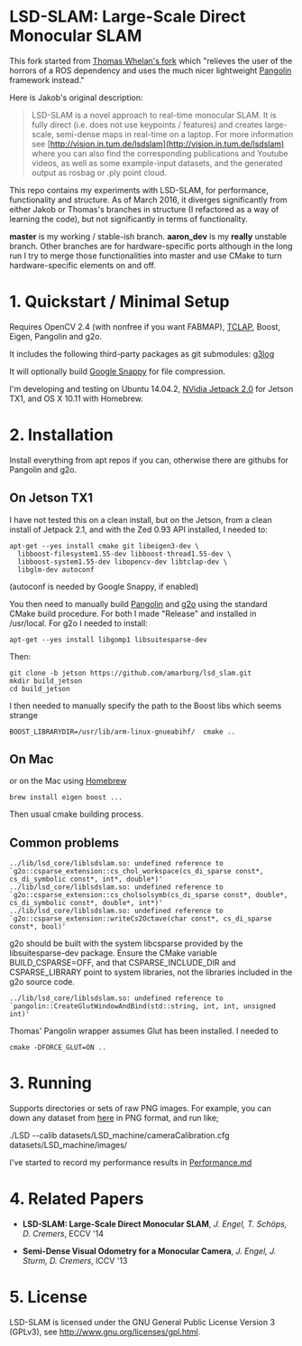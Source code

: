 # LSD-SLAM: Large-Scale Direct Monocular SLAM

This fork started from [Thomas Whelan's fork](https://github.com/mp3guy/lsd_slam) which "relieves the user of the horrors of a ROS dependency and uses the much nicer lightweight [Pangolin](https://github.com/stevenlovegrove/Pangolin) framework instead."

Here is Jakob's original description:

> LSD-SLAM is a novel approach to real-time monocular SLAM. It is fully direct (i.e. does not use keypoints / features) and creates large-scale,
> semi-dense maps in real-time on a laptop. For more information see
> [http://vision.in.tum.de/lsdslam](http://vision.in.tum.de/lsdslam)
> where you can also find the corresponding publications and Youtube videos, as well as some
> example-input datasets, and the generated output as rosbag or .ply point cloud.

This repo contains my experiments with LSD-SLAM, for performance, functionality
and structure.   As of March 2016, it diverges significantly from either Jakob
or Thomas's branches in structure (I refactored as a way of learning the code),
but not significantly in terms of functionality.   


**master**  is my working / stable-ish branch.   **aaron_dev** is my
**really** unstable branch.   Other branches are for hardware-specific ports
although in the long run I try to merge those functionalities into master
and use CMake to turn hardware-specific elements on and off.

# 1. Quickstart / Minimal Setup

Requires OpenCV 2.4 (with nonfree if you want FABMAP), [TCLAP](http://tclap.sourceforge.net/), Boost, Eigen, Pangolin and g2o.

It includes the following third-party packages as git submodules: [g3log](https://github.com/KjellKod/g3log)

It will optionally build [Google Snappy](https://github.com/google/snappy) for
file compression.

I'm developing and testing on Ubuntu 14.04.2, [NVidia Jetpack 2.0](https://developer.nvidia.com/embedded/jetpack) for Jetson TX1, and OS X 10.11 with Homebrew.

# 2. Installation

Install everything from apt repos if you can, otherwise there are githubs for Pangolin and g2o.

## On Jetson TX1

I have not tested this on a clean install, but on the Jetson, from a clean
install of Jetpack 2.1, and with the Zed 0.93 API installed, I needed to:

    apt-get --yes install cmake git libeigen3-dev \
      libboost-filesystem1.55-dev libboost-thread1.55-dev \
      libboost-system1.55-dev libopencv-dev libtclap-dev \
      libglm-dev autoconf

(autoconf is needed by Google Snappy, if enabled)

You then need to manually build [Pangolin](https://github.com/stevenlovegrove/Pangolin) and [g2o](https://github.com/RainerKuemmerle/g2o) using the standard CMake build procedure.  For both I made "Release" and installed in /usr/local.   For g2o I needed to install:

    apt-get --yes install libgomp1 libsuitesparse-dev

Then:

    git clone -b jetson https://github.com/amarburg/lsd_slam.git
    mkdir build_jetson
    cd build_jetson

I then needed to manually specify the path to the Boost libs which seems
strange

    BOOST_LIBRARYDIR=/usr/lib/arm-linux-gnueabihf/  cmake ..


## On Mac

or on the Mac using [Homebrew]()

    brew install eigen boost ...

Then usual cmake building process.


## Common problems

    ../lib/lsd_core/liblsdslam.so: undefined reference to `g2o::csparse_extension::cs_chol_workspace(cs_di_sparse const*, cs_di_symbolic const*, int*, double*)'
    ../lib/lsd_core/liblsdslam.so: undefined reference to `g2o::csparse_extension::cs_cholsolsymb(cs_di_sparse const*, double*, cs_di_symbolic const*, double*, int*)'
    ../lib/lsd_core/liblsdslam.so: undefined reference to `g2o::csparse_extension::writeCs2Octave(char const*, cs_di_sparse const*, bool)'

g2o should be built with the system libcsparse provided by the libsuitesparse-dev package.  Ensure the CMake variable  BUILD_CSPARSE=OFF, and that CSPARSE_INCLUDE_DIR and CSPARSE_LIBRARY point to system libraries, not the libraries included in the g2o source code.

    ../lib/lsd_core/liblsdslam.so: undefined reference to `pangolin::CreateGlutWindowAndBind(std::string, int, int, unsigned int)'

Thomas' Pangolin wrapper assumes Glut has been installed.  I needed to

    cmake -DFORCE_GLUT=ON ..



# 3. Running

Supports directories or sets of raw PNG images. For example, you can down any dataset from [here](http://vision.in.tum.de/lsdslam) in PNG format, and run like;

./LSD --calib datasets/LSD_machine/cameraCalibration.cfg  datasets/LSD_machine/images/

I've started to record my performance results in [Performance.md](Performance.md)

# 4. Related Papers

* **LSD-SLAM: Large-Scale Direct Monocular SLAM**, *J. Engel, T. Schöps, D. Cremers*, ECCV '14

* **Semi-Dense Visual Odometry for a Monocular Camera**, *J. Engel, J. Sturm, D. Cremers*, ICCV '13

# 5. License

LSD-SLAM is licensed under the GNU General Public License Version 3 (GPLv3), see http://www.gnu.org/licenses/gpl.html.
